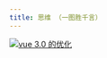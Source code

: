 ```yaml
---
title: 思维 （一图胜千言）
---
```


<a href="https://cdn.jsdelivr.net/gh/rocwong-cn/assets/xmind/optimization-of-vue3.png" target="_blank">
  <img 
    src="https://cdn.jsdelivr.net/gh/rocwong-cn/assets/xmind/optimization-of-vue3.png"
    alt="vue 3.0 的优化">
</a>
